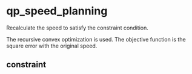 # qp_speed_planning
Recalculate the speed to satisfy the constraint condition.

The recursive convex optimization is used. The objective function is the square error with the original speed.

## constraint